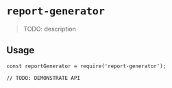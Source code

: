 # `report-generator`

> TODO: description

## Usage

```
const reportGenerator = require('report-generator');

// TODO: DEMONSTRATE API
```
